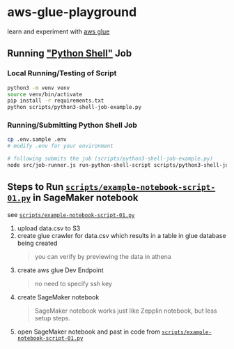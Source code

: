 # aws-glue-playground

learn and experiment with [aws glue](https://aws.amazon.com/glue/)

## Running ["Python Shell"](https://docs.aws.amazon.com/glue/latest/dg/add-job-python.html) Job

### Local Running/Testing of Script

```sh
python3 -m venv venv
source venv/bin/activate
pip install -r requirements.txt
python scripts/python3-shell-job-example.py
```

### Running/Submitting Python Shell Job

```sh
cp .env.sample .env
# modify .env for your environment

# following submits the job (scripts/python3-shell-job-example.py)
node src/job-runner.js run-python-shell-script scripts/python3-shell-job-example.py
```

## Steps to Run [`scripts/example-notebook-script-01.py`](scripts/example-notebook-script-01.py) in SageMaker notebook

see [`scripts/example-notebook-script-01.py`](scripts/example-notebook-script-01.py)

1. upload data.csv to S3
1. create glue crawler for data.csv which results in a table in glue database being created
    > you can verify by previewing the data in athena
1. create aws glue Dev Endpoint
    > no need to specify ssh key
1. create SageMaker notebook
    > SageMaker notebook works just like Zepplin notebook, but less setup steps.
1. open SageMaker notebook and past in code from [`scripts/example-notebook-script-01.py`](scripts/example-notebook-script-01.py)
